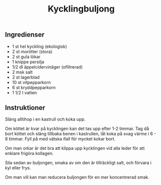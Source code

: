 ﻿---
title: Kycklingbuljong
slug: kycklingbuljong
tags: [Basrecept]
---

## Ingredienser

* 1 st hel kyckling (ekologisk)
* 2 st morötter (stora)
* 2 st gula lökar
* 1 knippe persilja
* 1/2 dl äppelcidervinäger (ofiltrerad)
* 2 msk salt
* 2 st lagerblad
* 10 st vitpepparkorn
* 6 st kryddpepparkorn
* 1 1/2 l vatten

## Instruktioner

Släng alltihop i en kastrull och koka upp.

Om köttet är kvar på kycklingen kan det tas upp efter 1-2 timmar. Tag då bort köttet och släng tillbaka benen i kastrullen, låt koka på svag värme i 6 - 8 timmar. Fyll på med vätska ifall för mycket kokar bort.

Om man orkar är det bra att klippa upp kycklingen vid alla leder för att enklare frigöra kollagen.

Sila sedan av buljongen, smaka av om den är tillräckligt salt, och förvara i kyl eller frys.

Om man vill kan man reducera buljongen för en mer koncentrerad smak.
